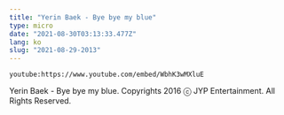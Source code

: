 ```yaml
---
title: "Yerin Baek - Bye bye my blue"
type: micro
date: "2021-08-30T03:13:33.477Z"
lang: ko
slug: "2021-08-29-2013"
---
```


`youtube:https://www.youtube.com/embed/WbhK3wMXluE`

Yerin Baek - Bye bye my blue. Copyrights 2016 ⓒ JYP Entertainment. All Rights Reserved.

